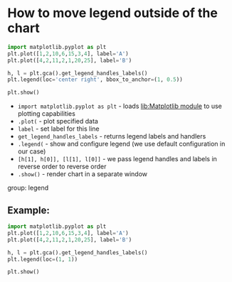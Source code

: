 # How to move legend outside of the chart

```python
import matplotlib.pyplot as plt
plt.plot([1,2,10,6,15,3,4], label='A')
plt.plot([4,2,11,2,1,20,25], label='B')

h, l = plt.gca().get_legend_handles_labels()
plt.legend(loc='center right', bbox_to_anchor=(1, 0.5))

plt.show()
```

- `import matplotlib.pyplot as plt` - loads [lib:Matplotlib module](python-matplotlib/how-to-install-matplotlib-python-lib-in-ubuntu-ubuntuversion) to use plotting capabilities
- `.plot(` - plot specified data
- `label` - set label for this line
- `get_legend_handles_labels` - returns legend labels and handlers
- `.legend(` - show and configure legend (we use default configuration in our case)
- `[h[1], h[0]], [l[1], l[0]]` - we pass legend handles and labels in reverse order to reverse order
- `.show()` - render chart in a separate window

group: legend

## Example: 
```python
import matplotlib.pyplot as plt
plt.plot([1,2,10,6,15,3,4], label='A')
plt.plot([4,2,11,2,1,20,25], label='B')

h, l = plt.gca().get_legend_handles_labels()
plt.legend(loc=(1, 1))

plt.show()
```

